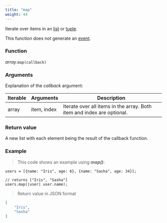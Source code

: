 ```yaml
---
title: "map"
weight: 44
---
```


Iterate over items in an [list](../../list) or [tuple](../../tuple).

This function does *not* generate an [event](../../../overview/events).

### Function

*array*.`map(callback)`

### Arguments

Explanation of the *callback* argument:

Iterable | Arguments   | Description
-------- | ----------- | -----------
array    | item, index | Iterate over all items in the array. Both item and index are optional.

### Return value

A new list with each element being the result of the callback function.

### Example

> This code shows an example using ***map()***:

```thingsdb,json_response
users = [{name: "Iris", age: 6}, {name: "Sasha", age: 34}];

// returns ["Iris", "Sasha"]
users.map(|user| user.name);
```

> Return value in JSON format

```json
[
    "Iris",
    "Sasha"
]
```
